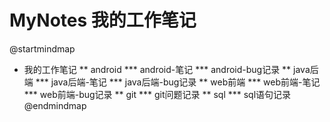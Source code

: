 # MyNotes 我的工作笔记

@startmindmap
* 我的工作笔记
** android
*** android-笔记
*** android-bug记录
** java后端
*** java后端-笔记
*** java后端-bug记录
** web前端
*** web前端-笔记
*** web前端-bug记录
** git
*** git问题记录
** sql
*** sql语句记录
@endmindmap
